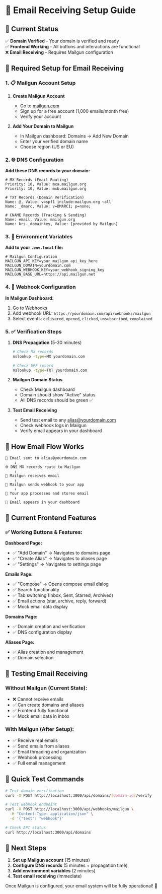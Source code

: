 # 📧 Email Receiving Setup Guide

## 🎯 Current Status

✅ **Domain Verified** - Your domain is verified and ready  
✅ **Frontend Working** - All buttons and interactions are functional  
❌ **Email Receiving** - Requires Mailgun configuration  

## 🔧 Required Setup for Email Receiving

### 1. 📋 Mailgun Account Setup

1. **Create Mailgun Account**
   - Go to [mailgun.com](https://www.mailgun.com/)
   - Sign up for a free account (1,000 emails/month free)
   - Verify your account

2. **Add Your Domain to Mailgun**
   - In Mailgun dashboard: Domains → Add New Domain
   - Enter your verified domain name
   - Choose region (US or EU)

### 2. 🌐 DNS Configuration

**Add these DNS records to your domain:**

```dns
# MX Records (Email Routing)
Priority: 10, Value: mxa.mailgun.org
Priority: 10, Value: mxb.mailgun.org

# TXT Records (Domain Verification)
Name: @, Value: v=spf1 include:mailgun.org ~all
Name: _dmarc, Value: v=DMARC1; p=none;

# CNAME Records (Tracking & Sending)
Name: email, Value: mailgun.org
Name: krs._domainkey, Value: [provided by Mailgun]
```

### 3. 🔑 Environment Variables

**Add to your `.env.local` file:**

```env
# Mailgun Configuration
MAILGUN_API_KEY=your_mailgun_api_key_here
MAILGUN_DOMAIN=yourdomain.com
MAILGUN_WEBHOOK_KEY=your_webhook_signing_key
MAILGUN_BASE_URL=https://api.mailgun.net
```

### 4. 🔗 Webhook Configuration

**In Mailgun Dashboard:**
1. Go to Webhooks
2. Add webhook URL: `https://yourdomain.com/api/webhooks/mailgun`
3. Select events: `delivered`, `opened`, `clicked`, `unsubscribed`, `complained`

### 5. ✅ Verification Steps

1. **DNS Propagation** (5-30 minutes)
   ```bash
   # Check MX records
   nslookup -type=MX yourdomain.com
   
   # Check SPF record
   nslookup -type=TXT yourdomain.com
   ```

2. **Mailgun Domain Status**
   - Check Mailgun dashboard
   - Domain should show "Active" status
   - All DNS records should be green ✅

3. **Test Email Receiving**
   - Send test email to any alias@yourdomain.com
   - Check webhook logs in Mailgun
   - Verify email appears in your dashboard

## 🚀 How Email Flow Works

```
📧 Email sent to alias@yourdomain.com
    ↓
🌐 DNS MX records route to Mailgun
    ↓
📨 Mailgun receives email
    ↓
🔗 Mailgun sends webhook to your app
    ↓
💾 Your app processes and stores email
    ↓
📱 Email appears in your dashboard
```

## 🎯 Current Frontend Features

### ✅ Working Buttons & Features:

**Dashboard Page:**
- ✅ "Add Domain" → Navigates to domains page
- ✅ "Create Alias" → Navigates to aliases page  
- ✅ "Settings" → Navigates to settings page

**Emails Page:**
- ✅ "Compose" → Opens compose email dialog
- ✅ Search functionality
- ✅ Tab switching (Inbox, Sent, Starred, Archived)
- ✅ Email actions (star, archive, reply, forward)
- ✅ Mock email data display

**Domains Page:**
- ✅ Domain creation and verification
- ✅ DNS configuration display

**Aliases Page:**
- ✅ Alias creation and management
- ✅ Domain selection

## 📧 Testing Email Receiving

### Without Mailgun (Current State):
- ❌ Cannot receive emails
- ✅ Can create domains and aliases
- ✅ Frontend fully functional
- ✅ Mock email data in inbox

### With Mailgun (After Setup):
- ✅ Receive real emails
- ✅ Send emails from aliases
- ✅ Email threading and organization
- ✅ Webhook processing
- ✅ Full email management

## 🔧 Quick Test Commands

```bash
# Test domain verification
curl -X POST http://localhost:3000/api/domains/[domain-id]/verify

# Test webhook endpoint
curl -X POST http://localhost:3000/api/webhooks/mailgun \
  -H "Content-Type: application/json" \
  -d '{"test": "webhook"}'

# Check API status
curl http://localhost:3000/api/domains
```

## 🎯 Next Steps

1. **Set up Mailgun account** (15 minutes)
2. **Configure DNS records** (5 minutes + propagation time)
3. **Add environment variables** (2 minutes)
4. **Test email receiving** (immediate)

Once Mailgun is configured, your email system will be fully operational! 🚀
